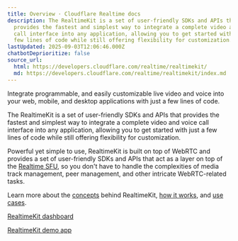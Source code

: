 ```yaml
---
title: Overview · Cloudflare Realtime docs
description: The RealtimeKit is a set of user-friendly SDKs and APIs that
  provides the fastest and simplest way to integrate a complete video and voice
  call interface into any application, allowing you to get started with just a
  few lines of code while still offering flexibility for customization.
lastUpdated: 2025-09-03T12:06:46.000Z
chatbotDeprioritize: false
source_url:
  html: https://developers.cloudflare.com/realtime/realtimekit/
  md: https://developers.cloudflare.com/realtime/realtimekit/index.md
---
```


Integrate programmable, and easily customizable live video and voice into your web, mobile, and desktop applications with just a few lines of code.

The RealtimeKit is a set of user-friendly SDKs and APIs that provides the fastest and simplest way to integrate a complete video and voice call interface into any application, allowing you to get started with just a few lines of code while still offering flexibility for customization.

Powerful yet simple to use, RealtimeKit is built on top of WebRTC and provides a set of user-friendly SDKs and APIs that act as a layer on top of the [Realtime SFU](https://developers.cloudflare.com/realtime/sfu/), so you don't have to handle the complexities of media track management, peer management, and other intricate WebRTC-related tasks.

Learn more about the [concepts](https://developers.cloudflare.com/realtime/realtimekit/concepts/) behind RealtimeKit, [how it works](https://developers.cloudflare.com/realtime/realtimekit/introduction/#how-realtimekit-works), and [use cases](https://developers.cloudflare.com/realtime/realtimekit/introduction/#use-cases).

[RealtimeKit dashboard](https://dash.cloudflare.com/?to=/:account/realtime/kit)

[RealtimeKit demo app](https://demo.realtime.cloudflare.com)
